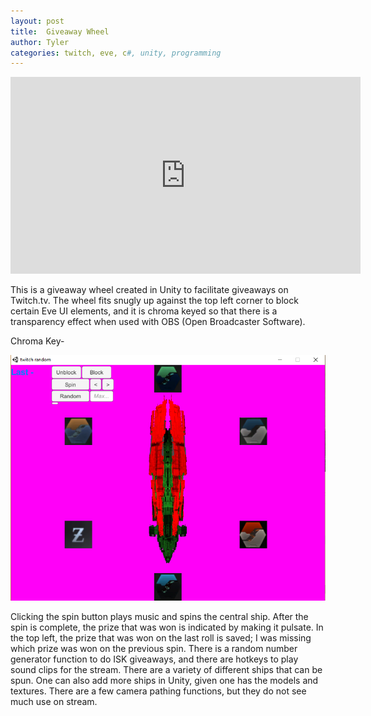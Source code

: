 ```yaml
---
layout: post
title:  Giveaway Wheel
author: Tyler
categories: twitch, eve, c#, unity, programming
---
```

<div class="videoWrapper">
<iframe width="560" height="315" src="https://www.youtube.com/embed/ZnCCFtpPYkM?rel=0" frameborder="0" allow="autoplay; encrypted-media" allowfullscreen></iframe></div>
<p />

This is a giveaway wheel created in Unity to facilitate giveaways on Twitch.tv.  The wheel fits snugly up against the top left corner to block certain Eve UI elements, and it is chroma keyed so that there is a transparency effect when used with OBS (Open Broadcaster Software).

Chroma Key-

![Chroma Key](../assets/portfolio-images/0-wheel.png)

Clicking the spin button plays music and spins the central ship.  After the spin is complete, the prize that was won is indicated by making it pulsate.  In the top left, the prize that was won on the last roll is saved; I was missing which prize was won on the previous spin. There is a random number generator function to do ISK giveaways, and there are hotkeys to play sound clips for the stream.  There are a variety of different ships that can be spun.  One can also add more ships in Unity, given one has the models and textures.  There are a few camera pathing functions, but they do not see much use on stream.


